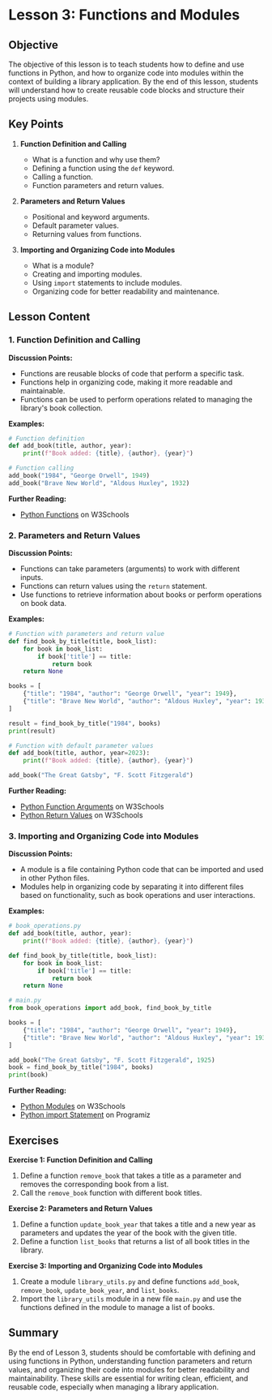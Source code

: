 # Lesson 3: Functions and Modules

## Objective
The objective of this lesson is to teach students how to define and use functions in Python, and how to organize code into modules within the context of building a library application. By the end of this lesson, students will understand how to create reusable code blocks and structure their projects using modules.

## Key Points

1. **Function Definition and Calling**
   - What is a function and why use them?
   - Defining a function using the `def` keyword.
   - Calling a function.
   - Function parameters and return values.

2. **Parameters and Return Values**
   - Positional and keyword arguments.
   - Default parameter values.
   - Returning values from functions.

3. **Importing and Organizing Code into Modules**
   - What is a module?
   - Creating and importing modules.
   - Using `import` statements to include modules.
   - Organizing code for better readability and maintenance.

## Lesson Content

### 1. Function Definition and Calling

**Discussion Points:**
- Functions are reusable blocks of code that perform a specific task.
- Functions help in organizing code, making it more readable and maintainable.
- Functions can be used to perform operations related to managing the library's book collection.

**Examples:**
```python
# Function definition
def add_book(title, author, year):
    print(f"Book added: {title}, {author}, {year}")

# Function calling
add_book("1984", "George Orwell", 1949)
add_book("Brave New World", "Aldous Huxley", 1932)
```

**Further Reading:**
- [Python Functions](https://www.w3schools.com/python/python_functions.asp) on W3Schools

### 2. Parameters and Return Values

**Discussion Points:**
- Functions can take parameters (arguments) to work with different inputs.
- Functions can return values using the `return` statement.
- Use functions to retrieve information about books or perform operations on book data.

**Examples:**
```python
# Function with parameters and return value
def find_book_by_title(title, book_list):
    for book in book_list:
        if book['title'] == title:
            return book
    return None

books = [
    {"title": "1984", "author": "George Orwell", "year": 1949},
    {"title": "Brave New World", "author": "Aldous Huxley", "year": 1932}
]

result = find_book_by_title("1984", books)
print(result)

# Function with default parameter values
def add_book(title, author, year=2023):
    print(f"Book added: {title}, {author}, {year}")

add_book("The Great Gatsby", "F. Scott Fitzgerald")
```

**Further Reading:**
- [Python Function Arguments](https://www.w3schools.com/python/python_functions_arguments.asp) on W3Schools
- [Python Return Values](https://www.w3schools.com/python/gloss_python_function_return.asp) on W3Schools

### 3. Importing and Organizing Code into Modules

**Discussion Points:**
- A module is a file containing Python code that can be imported and used in other Python files.
- Modules help in organizing code by separating it into different files based on functionality, such as book operations and user interactions.

**Examples:**
```python
# book_operations.py
def add_book(title, author, year):
    print(f"Book added: {title}, {author}, {year}")

def find_book_by_title(title, book_list):
    for book in book_list:
        if book['title'] == title:
            return book
    return None
```

```python
# main.py
from book_operations import add_book, find_book_by_title

books = [
    {"title": "1984", "author": "George Orwell", "year": 1949},
    {"title": "Brave New World", "author": "Aldous Huxley", "year": 1932}
]

add_book("The Great Gatsby", "F. Scott Fitzgerald", 1925)
book = find_book_by_title("1984", books)
print(book)
```

**Further Reading:**
- [Python Modules](https://www.w3schools.com/python/python_modules.asp) on W3Schools
- [Python import Statement](https://www.programiz.com/python-programming/modules#import) on Programiz

## Exercises

**Exercise 1: Function Definition and Calling**
1. Define a function `remove_book` that takes a title as a parameter and removes the corresponding book from a list.
2. Call the `remove_book` function with different book titles.

**Exercise 2: Parameters and Return Values**
1. Define a function `update_book_year` that takes a title and a new year as parameters and updates the year of the book with the given title.
2. Define a function `list_books` that returns a list of all book titles in the library.

**Exercise 3: Importing and Organizing Code into Modules**
1. Create a module `library_utils.py` and define functions `add_book`, `remove_book`, `update_book_year`, and `list_books`.
2. Import the `library_utils` module in a new file `main.py` and use the functions defined in the module to manage a list of books.

## Summary

By the end of Lesson 3, students should be comfortable with defining and using functions in Python, understanding function parameters and return values, and organizing their code into modules for better readability and maintainability. These skills are essential for writing clean, efficient, and reusable code, especially when managing a library application.
